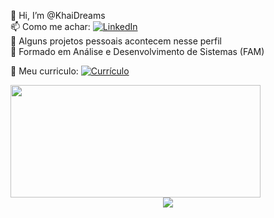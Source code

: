 👋 Hi, I’m @KhaiDreams  
📫 Como me achar: [![LinkedIn](https://img.shields.io/badge/-LinkedIn-blue?style=flat-square&logo=LinkedIn&logoColor=white&link=https://www.linkedin.com/in/alexandre-crispa)](https://www.linkedin.com/in/alexandre-crispa)  
👀 Alguns projetos pessoais acontecem nesse perfil  
🏫 Formado em Análise e Desenvolvimento de Sistemas (FAM)

📄 Meu curriculo: [![Currículo](https://img.shields.io/badge/-Currículo-orange?style=flat-square&logo=google-drive&logoColor=white&link=https://drive.google.com/file/d/19demmwMjA6LqDmp12dI1nHDU5WG8joY9/view?usp=drive_link)](https://drive.google.com/file/d/19demmwMjA6LqDmp12dI1nHDU5WG8joY9/view?usp=drive_link)

<div>
  <img width="400" height="180em" src="https://github-readme-stats.vercel.app/api/top-langs/?username=KhaiDreams&layout=compact&langs_count=7&theme=dark"/> 
</div>

  <div align="center" >
<a href="https://skillicons.dev"   >
  <img src="https://skillicons.dev/icons?i=git,vscode,javascript,typescript,css,html,react,next,tailwind,sass,nodejs,express,nest,vue,docker,figma,github,jest,materialui,linux,postman,styledcomponents,vercel,vite,bootstrap,mongodb,postgres,discord,linkedin,instagram" />
</a>
  <br />

  </div>
